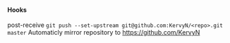 #### Hooks
post-receive `git push --set-upstream git@github.com:KervyN/<repo>.git master`
Automaticly mirror repository to https://github.com/KervyN